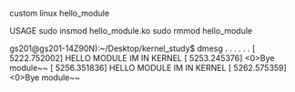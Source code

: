 custom linux hello_module

USAGE
sudo insmod hello_module.ko
sudo rmmod hello_module

gs201@gs201-14Z90N):~/Desktop/kernel_study$ dmesg
.
.
.
.
.
.
[ 5222.752002] HELLO MODULE IM IN KERNEL
[ 5253.245376] <0>Bye module~~
[ 5256.351836] HELLO MODULE IM IN KERNEL
[ 5262.575359] <0>Bye module~~
